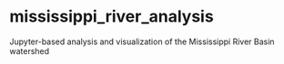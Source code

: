 # mississippi_river_analysis
Jupyter-based analysis and visualization of the Mississippi River Basin watershed
